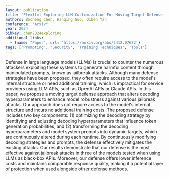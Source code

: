 ```yaml
---
layout: publication
title: 'Flexllm: Exploring LLM Customization For Moving Target Defense On Black-box Llms Against Jailbreak Attacks'
authors: Bocheng Chen, Hanqing Guo, Qiben Yan
conference: "Arxiv"
year: 2024
bibkey: chen2024exploring
additional_links:
  - {name: "Paper", url: 'https://arxiv.org/abs/2412.07672'}
tags: ['Prompting', 'Security', 'Training Techniques', 'Tools']
---
```

Defense in large language models (LLMs) is crucial to counter the numerous
attackers exploiting these systems to generate harmful content through
manipulated prompts, known as jailbreak attacks. Although many defense
strategies have been proposed, they often require access to the model's
internal structure or need additional training, which is impractical for
service providers using LLM APIs, such as OpenAI APIs or Claude APIs. In this
paper, we propose a moving target defense approach that alters decoding
hyperparameters to enhance model robustness against various jailbreak attacks.
Our approach does not require access to the model's internal structure and
incurs no additional training costs. The proposed defense includes two key
components: (1) optimizing the decoding strategy by identifying and adjusting
decoding hyperparameters that influence token generation probabilities, and (2)
transforming the decoding hyperparameters and model system prompts into dynamic
targets, which are continuously altered during each runtime. By continuously
modifying decoding strategies and prompts, the defense effectively mitigates
the existing attacks. Our results demonstrate that our defense is the most
effective against jailbreak attacks in three of the models tested when using
LLMs as black-box APIs. Moreover, our defense offers lower inference costs and
maintains comparable response quality, making it a potential layer of
protection when used alongside other defense methods.
